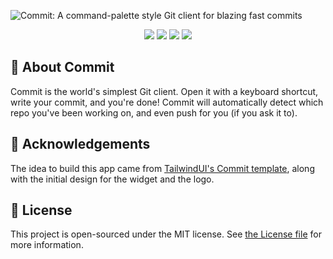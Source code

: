 ![Commit: A command-palette style Git client for blazing fast commits](https://github.com/m1guelpf/commit/assets/23558090/327d643a-11fe-43f2-b385-343727439bb6)

<p align="center">
  <a href="https://github.com/m1guelpf/commit/releases/download/v1.0.0/Commit_1.0.0_aarch64.dmg"><img src="https://img.shields.io/badge/M1%20Mac-gray?logo=apple" /></a>
  <a href="https://github.com/m1guelpf/commit/releases/download/v1.0.0/Commit_1.0.0_x64.dmg"><img src="https://img.shields.io/badge/Intel%20Mac-gray?logo=apple" /></a>
  <a href="https://github.com/m1guelpf/commit/issues/5"><img src="https://img.shields.io/badge/Windows-0078D6?style=flat&logo=windows&logoColor=white" /></a>
  <a href="https://github.com/m1guelpf/commit/issues/6"><img src="https://img.shields.io/badge/Linux-1793D1?style=flat&logo=linux&logoColor=white" /></a>
</p>

## 🔎 About Commit
Commit is the world's simplest Git client. Open it with a keyboard shortcut, write your commit, and you're done! Commit will automatically detect which repo you've been working on, and even push for you (if you ask it to).

## 🙏 Acknowledgements

The idea to build this app came from [TailwindUI's Commit template](https://tailwindui.com/templates/commit), along with the initial design for the widget and the logo.

## 📃 License

This project is open-sourced under the MIT license. See [the License file](LICENSE) for more information.
